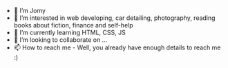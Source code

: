 - 👋 I’m Jomy
- 👀 I’m interested in web developing, car detailing, photography, reading books about fiction, finance and self-help
- 🌱 I’m currently learning HTML, CSS, JS
- 💞️ I’m looking to collaborate on ...
- 📫 How to reach me - Well, you already have enough details to reach me :)

<!---
trock111jomy/trock111jomy is a ✨ special ✨ repository because its `README.md` (this file) appears on your GitHub profile.
You can click the Preview link to take a look at your changes.
--->
